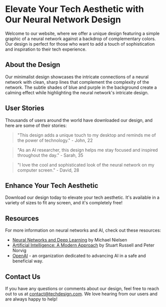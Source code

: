 <!--font:Inter-->

# Elevate Your Tech Aesthetic with Our Neural Network Design

Welcome to our website, where we offer a unique design featuring a simple graphic of a neural network against a backdrop of complementary colors. Our design is perfect for those who want to add a touch of sophistication and inspiration to their tech experience.

## About the Design

Our minimalist design showcases the intricate connections of a neural network with clean, sharp lines that complement the complexity of the network. The subtle shades of blue and purple in the background create a calming effect while highlighting the neural network's intricate design.

## User Stories

Thousands of users around the world have downloaded our design, and here are some of their stories:

> "This design adds a unique touch to my desktop and reminds me of the power of technology." - John, 22

> "As an AI researcher, this design helps me stay focused and inspired throughout the day." - Sarah, 35

> "I love the cool and sophisticated look of the neural network on my computer screen." - David, 28

## Enhance Your Tech Aesthetic

Download our design today to elevate your tech aesthetic. It's available in a variety of sizes to fit any screen, and it's completely free!

## Resources

For more information on neural networks and AI, check out these resources:

- [Neural Networks and Deep Learning](http://neuralnetworksanddeeplearning.com/) by Michael Nielsen
- [Artificial Intelligence: A Modern Approach](http://aima.cs.berkeley.edu/) by Stuart Russell and Peter Norvig
- [OpenAI](https://openai.com/) - an organization dedicated to advancing AI in a safe and beneficial way.

## Contact Us

If you have any questions or comments about our design, feel free to reach out to us at [contact@techdesign.com](mailto:contact@techdesign.com). We love hearing from our users and are always happy to help!

<!--

Write me content for website with wallpaper which alt text is:

"A wallpaper with a simple graphic of a neural network, against a background of complementary colors."

The name/title of the page should not be 1:1 copy of the alt text but rather a real content of the website which is using this wallpaper.

- Use markdown format 
- Start with heading
- Heading should be short and concise
- The content should look like a real website 
- The website should not be about the wallpaper, wallpaper is just a related background
- Heading should be contain work "wallpaper" or "background"
- Include real sections like references, contact, user stories, etc. use things relevant to the page purpose.
- Feel free to use structure like headings, bullets, numbering, blockquotes, paragraphs, horizontal lines, etc.
- You can use formatting like bold or _italic_
- You can include UTF-8 emojis
- Links should be only #hash anchors (and you can refer to the document itself)
- Do not include images


---


# The Neural Network: A Wallpaper Background for Tech Enthusiasts

Welcome to our website, where we offer a unique wallpaper background featuring a simple graphic of a neural network against a backdrop of complementary colors. This wallpaper is perfect for tech enthusiasts, programmers, and anyone who loves the cutting-edge world of artificial intelligence.

## About the Wallpaper

Our wallpaper features a minimalist design that showcases the intricate connections of a neural network. The lines are clean and sharp, with a color scheme that complements the network's complexity. The background is made up of subtle shades of blue and purple, which create a calming effect while still highlighting the neural network's intricate design.

## User Stories

Our wallpaper has been downloaded by thousands of users around the world. Here are some of their stories:

> "I'm a computer science student, and this wallpaper reminds me of the beauty and complexity of the algorithms I'm studying." - John, 22

> "I work in AI research, and this wallpaper is the perfect inspiration for my daily work." - Sarah, 35

> "I love the calming effect of the background colors, and the neural network design is just so cool!" - David, 28

## Download the Wallpaper

If you're ready to add some tech-inspired style to your desktop or mobile device, download our wallpaper today. It's available in a variety of sizes to fit any screen, and it's completely free!

## References

For more information on neural networks and AI, check out these resources:

- [Neural Networks and Deep Learning](http://neuralnetworksanddeeplearning.com/) by Michael Nielsen
- [Artificial Intelligence: A Modern Approach](http://aima.cs.berkeley.edu/) by Stuart Russell and Peter Norvig
- [OpenAI](https://openai.com/) - an organization dedicated to advancing AI in a safe and beneficial way.

## Contact Us

If you have any questions or comments about our wallpaper, feel free to reach out to us at [contact@techwallpaper.com](mailto:contact@techwallpaper.com). We love hearing from our users and are always happy to help!


---


Heading should not include word "wallpaper". The website should not be about the wallpaper itself, wallpaper is just a related background, rewrite whole content.


---


# Enhance Your Tech Experience with Our Neural Network Background

Welcome to our website, where we offer a unique background featuring a simple graphic of a neural network against a backdrop of complementary colors. This background is perfect for tech enthusiasts, programmers, and anyone who loves the cutting-edge world of artificial intelligence.

## About the Background

Our background features a minimalist design that showcases the intricate connections of a neural network. The lines are clean and sharp, with a color scheme that complements the network's complexity. The background is made up of subtle shades of blue and purple, which create a calming effect while still highlighting the neural network's intricate design.

## User Stories

Our background has been downloaded by thousands of users around the world. Here are some of their stories:

> "This background adds a touch of sophistication to my computer screen. It's a constant reminder of the power of technology." - John, 22

> "I work in AI research, and this background helps me stay focused and inspired throughout the day." - Sarah, 35

> "The neural network design is just so cool! It's like having a piece of art on my desktop." - David, 28

## Enhance Your Tech Experience

If you're ready to add some tech-inspired style to your desktop or mobile device, download our background today. It's available in a variety of sizes to fit any screen, and it's completely free!

## Resources

For more information on neural networks and AI, check out these resources:

- [Neural Networks and Deep Learning](http://neuralnetworksanddeeplearning.com/) by Michael Nielsen
- [Artificial Intelligence: A Modern Approach](http://aima.cs.berkeley.edu/) by Stuart Russell and Peter Norvig
- [OpenAI](https://openai.com/) - an organization dedicated to advancing AI in a safe and beneficial way.

## Contact Us

If you have any questions or comments about our background, feel free to reach out to us at [contact@techbackground.com](mailto:contact@techbackground.com). We love hearing from our users and are always happy to help!


---


Heading is too long, rewrite whole content.


---


# Elevate Your Tech Aesthetic with Our Neural Network Background

Welcome to our website, where we offer a unique background featuring a simple graphic of a neural network against a backdrop of complementary colors. Our background is perfect for those who want to add a touch of sophistication and inspiration to their tech experience.

## About the Background

Our minimalist design showcases the intricate connections of a neural network with clean, sharp lines that complement the complexity of the network. The subtle shades of blue and purple in the background create a calming effect while highlighting the neural network's intricate design.

## User Stories

Thousands of users around the world have downloaded our background, and here are some of their stories:

> "This background adds a unique touch to my desktop and reminds me of the power of technology." - John, 22

> "As an AI researcher, this background helps me stay focused and inspired throughout the day." - Sarah, 35

> "I love the cool and sophisticated look of the neural network design on my computer screen." - David, 28

## Enhance Your Tech Aesthetic

Download our background today to elevate your tech aesthetic. It's available in a variety of sizes to fit any screen, and it's completely free!

## Resources

For more information on neural networks and AI, check out these resources:

- [Neural Networks and Deep Learning](http://neuralnetworksanddeeplearning.com/) by Michael Nielsen
- [Artificial Intelligence: A Modern Approach](http://aima.cs.berkeley.edu/) by Stuart Russell and Peter Norvig
- [OpenAI](https://openai.com/) - an organization dedicated to advancing AI in a safe and beneficial way.

## Contact Us

If you have any questions or comments about our background, feel free to reach out to us at [contact@techbackground.com](mailto:contact@techbackground.com). We love hearing from our users and are always happy to help!


---


Heading is too long, rewrite whole content.


---


# Elevate Your Tech Aesthetic with Our Neural Network Design

Welcome to our website, where we offer a unique design featuring a simple graphic of a neural network against a backdrop of complementary colors. Our design is perfect for those who want to add a touch of sophistication and inspiration to their tech experience.

## About the Design

Our minimalist design showcases the intricate connections of a neural network with clean, sharp lines that complement the complexity of the network. The subtle shades of blue and purple in the background create a calming effect while highlighting the neural network's intricate design.

## User Stories

Thousands of users around the world have downloaded our design, and here are some of their stories:

> "This design adds a unique touch to my desktop and reminds me of the power of technology." - John, 22

> "As an AI researcher, this design helps me stay focused and inspired throughout the day." - Sarah, 35

> "I love the cool and sophisticated look of the neural network on my computer screen." - David, 28

## Enhance Your Tech Aesthetic

Download our design today to elevate your tech aesthetic. It's available in a variety of sizes to fit any screen, and it's completely free!

## Resources

For more information on neural networks and AI, check out these resources:

- [Neural Networks and Deep Learning](http://neuralnetworksanddeeplearning.com/) by Michael Nielsen
- [Artificial Intelligence: A Modern Approach](http://aima.cs.berkeley.edu/) by Stuart Russell and Peter Norvig
- [OpenAI](https://openai.com/) - an organization dedicated to advancing AI in a safe and beneficial way.

## Contact Us

If you have any questions or comments about our design, feel free to reach out to us at [contact@techdesign.com](mailto:contact@techdesign.com). We love hearing from our users and are always happy to help!


---


Write me a Google font which is best fitting for the website.

Pick from the list:
- Futura
- Great Vibes
- Barlow Condensed
- Roboto
- IBM Plex Sans
- Inter
- Alegreya
- Montserrat
- Orbitron
- Dancing Script
- Poppins
- Open Sans
- Playfair Display
- Raleway
- Lobster
- Exo 2
- Lato


Write just the font name nothing else.


---


Inter

-->
